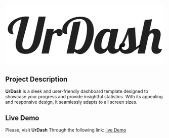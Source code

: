<img src="GitHubLogo.png">

## Project Description
**UrDash** is a sleek and user-friendly dashboard template designed to showcase your progress and provide insightful statistics. With its appealing and responsive design, it seamlessly adapts to all screen sizes.

## Live Demo
Please, visit **UrDash** Through the following link: [live Demo](https://minaanis7.github.io/dashboard/)
